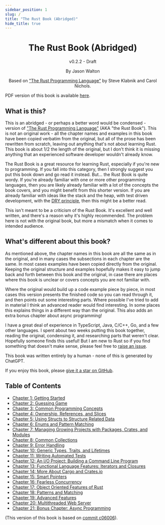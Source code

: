 ```yaml
---
sidebar_position: 1
slug: /
title: "The Rust Book (Abridged)"
hide_title: true
---
```


<div align="center">
    <h1>The Rust Book (Abridged)</h1>
    <p>v0.2.2 - Draft</p>
    <p>By Jason Walton</p>
    <p>Based on <a href="https://doc.rust-lang.org/stable/book/">"The Rust Programming Language"</a> by Steve Klabnik and Carol Nichols.</p>
</div>

PDF version of this book is available [here](https://github.com/jwalton/rust-book-abridged/releases/latest/download/rust-book-abridged.pdf).

## What is this?

This is an abridged - or perhaps a better word would be condensed - version of ["The Rust Programming Language"](https://doc.rust-lang.org/stable/book/title-page.html) (AKA "the Rust Book"). This is not an original work - all the chapter names and examples in this book have been copied verbatim from the original, but all of the prose has been rewritten from scratch, leaving out anything that's not about learning Rust. This book is about 1/2 the length of the original, but I don't think it is missing anything that an experienced software developer wouldn't already know.

The Rust Book is a great resource for learning Rust, especially if you're new to programming. If you fall into this category, then I strongly suggest you put this book down and go read it instead. But... the Rust Book is quite wordy. If you're already familiar with one or more other programming languages, then you are likely already familiar with a lot of the concepts the book covers, and you might benefit from this shorter version. If you are already familiar with ideas like the stack and the heap, with test driven development, with the [DRY principle](https://en.wikipedia.org/wiki/Don%27t_repeat_yourself), then this might be a better read.

This isn't meant to be a criticism of the Rust Book. It's excellent and well written, and there's a reason why it's highly recommended. The problem here is not with the original book, but more a mismatch when it comes to intended audience.

## What's different about this book?

As mentioned above, the chapter names in this book are all the same as in the original, and in many cases the subsections in each chapter are the same. In most cases examples have been copied directly from the original. Keeping the original structure and examples hopefully makes it easy to jump back and forth between this book and the original, in case there are places where this book is unclear or covers concepts you are not familiar with.

Where the original would build up a code example piece by piece, in most cases this version presents the finished code so you can read through it, and then points out some interesting parts. Where possible I've tried to add in material I think an advanced reader would find interesting. In some places this explains things in a different way than the original. This also adds an extra bonus chapter about async programming!

I have a great deal of experience in TypeScript, Java, C/C++, Go, and a few other languages. I spent about two weeks putting this book together, reading the original, condensing it, and researching parts that weren't clear. Hopefully someone finds this useful! But I am new to Rust so if you find something that doesn't make sense, please feel free to [raise an issue](https://github.com/jwalton/rust-book-abridged).

This book was written entirely by a human - none of this is generated by ChatGPT.

If you enjoy this book, please [give it a star on GitHub](https://github.com/jwalton/rust-book-abridged).

## Table of Contents

- [Chapter 1: Getting Started][chap1]
- [Chapter 2: Guessing Game][chap2]
- [Chapter 3: Common Programming Concepts][chap3]
- [Chapter 4: Ownership, References, and Slices][chap4]
- [Chapter 5: Using Structs to Structure Related Data][chap5]
- [Chapter 6: Enums and Pattern Matching][chap6]
- [Chapter 7: Managing Growing Projects with Packages, Crates, and Modules][chap7]
- [Chapter 8: Common Collections][chap8]
- [Chapter 9: Error Handling][chap9]
- [Chapter 10: Generic Types, Traits, and Lifetimes][chap10]
- [Chapter 11: Writing Automated Tests][chap11]
- [Chapter 12: An I/O Project: Building a Command Line Program][chap12]
- [Chapter 13: Functional Language Features: Iterators and Closures][chap13]
- [Chapter 14: More About Cargo and Crates.io][chap14]
- [Chapter 15: Smart Pointers][chap15]
- [Chapter 16: Fearless Concurrency][chap16]
- [Chapter 17: Object Oriented Features of Rust][chap17]
- [Chapter 18: Patterns and Matching][chap18]
- [Chapter 19: Advanced Features][chap19]
- [Chapter 20: Multithreaded Web Server][chap20]
- [Chapter 21: Bonus Chapter: Async Programming][chap21]

[chap1]: ./ch01-getting-started.md "Chapter 1: Getting Started"
[chap2]: ./ch02-guessing-game.md "Chapter 2: Guessing Game"
[chap3]: ./ch03-common-programming-concepts.md "Chapter 3: Common Programming Concepts"
[chap4]: ./ch04-ownership.md "Chapter 4: Ownership, References, and Slices"
[chap5]: ./ch05-structs.md "Chapter 5: Using Structs to Structure Related Data"
[chap6]: ./ch06-enums-and-pattern-matching.md "Chapter 6: Enums and Pattern Matching"
[chap7]: ./ch07-packages-crates-modules.md "Chapter 7: Managing Growing Projects with Packages, Crates, and Modules"
[chap8]: ./ch08-common-collections.md "Chapter 8: Common Collections"
[chap9]: ./ch09-error-handling.md "Chapter 9: Error Handling"
[chap10]: ./ch10/ch10-01-generic-data-types.md "Chapter 10: Generic Types, Traits, and Lifetimes"
[chap11]: ./ch11-automated-tests.md "Chapter 11: Writing Automated Tests"
[chap12]: ./ch12-io-project-cli.md "Chapter 12: An I/O Project: Building a Command Line Program"
[chap13]: ./ch13-functional-language-features.md "Chapter 13: Functional Language Features: Iterators and Closures"
[chap14]: ./ch14-more-about-cargo.md "Chapter 14: More About Cargo and Crates.io"
[chap15]: ./ch15-smart-pointers.md "Chapter 15: Smart Pointers"
[chap16]: ./ch16-fearless-concurrency.md "Chapter 16: Fearless Concurrency"
[chap17]: ./ch17-object-oriented-features.md "Chapter 17: Object Oriented Features of Rust"
[chap18]: ./ch18-patterns-and-matching.md "Chapter 18: Patterns and Matching"
[chap19]: ./ch19/ch19-01-unsafe.md "Chapter 19: Advanced Features"
[chap20]: ./ch20/ch20-01-single-threaded-web-server.md "Chapter 20: Multithreaded Web Server"
[chap21]: ./ch21-async.md "Chapter 21: Bonus Chapter: Async Programming"

(This version of this book is based on [commit c06006](https://github.com/rust-lang/book/commit/c06006157b14b3d47b5c716fc392b77f3b2e21ce)).
